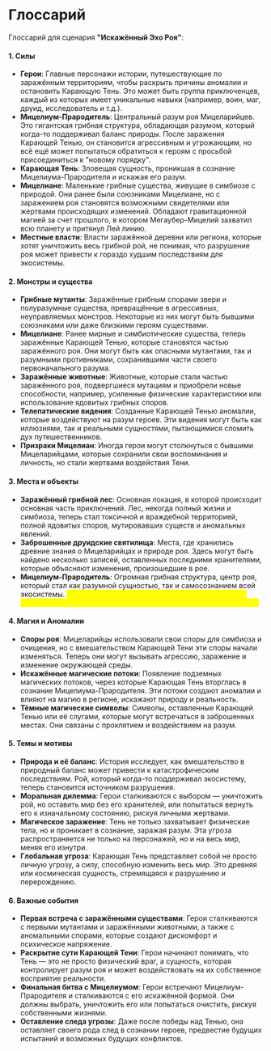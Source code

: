 # Глоссарий

Глоссарий для сценария **"Искажённый Эхо Роя"**:

#### 1. **Силы**

* **Герои**: Главные персонажи истории, путешествующие по заражённым территориям, чтобы раскрыть причины аномалии и остановить Карающую Тень. Это может быть группа приключенцев, каждый из которых имеет уникальные навыки (например, воин, маг, друид, исследователь и т.д.).
* **Мицелиум-Прародитель**: Центральный разум роя Мицеларийцев. Это гигантская грибная структура, обладающая разумом, который когда-то поддерживал баланс природы. После заражения Карающей Тенью, он становится агрессивным и угрожающим, но всё ещё может попытаться обратиться к героям с просьбой присоединиться к "новому порядку".
* **Карающая Тень**: Зловещая сущность, проникшая в сознание Мицелиума-Прародителя и искажая его разум.
* **Мицелиане**: Маленькие грибные существа, живущие в симбиозе с природой. Они ранее были союзниками Мицелиане, но с заражением роя становятся возможными свидетелями или жертвами происходящих изменений. Обладают гравитационной магией за счет прошлого, в котором Мегаубер-Мицелий захватил всю планету и притянул Лей линию.
* **Местные власти**: Власти заражённой деревни или региона, которые хотят уничтожить весь грибной рой, не понимая, что разрушение роя может привести к гораздо худшим последствиям для экосистемы.

#### 2. **Монстры и существа**

* **Грибные мутанты**: Заражённые грибным спорами звери и полуразумные существа, превращённые в агрессивных, неуправляемых монстров. Некоторые из них могут быть бывшими союзниками или даже близкими героям существами.
* **Мицелиане**: Ранее мирные и симбиотические существа, теперь заражённые Карающей Тенью, которые становятся частью заражённого роя. Они могут быть как опасными мутантами, так и разумными противниками, сохранившими части своего первоначального разума.
* **Заражённые животные**: Животные, которые стали частью заражённого роя, подвергшиеся мутациям и приобрели новые способности, например, усиленные физические характеристики или использование ядовитых грибных споров.
* **Телепатические видения**: Созданные Карающей Тенью аномалии, которые воздействуют на разум героев. Эти видения могут быть как иллюзиями, так и реальными сущностями, пытающимися сломить дух путешественников.
* **Призраки Мицелиан**: Иногда герои могут столкнуться с бывшими Мицеларийцами, которые сохранили свои воспоминания и личность, но стали жертвами воздействия Тени.

#### 3. **Места и объекты**

* **Заражённый грибной лес**: Основная локация, в которой происходит основная часть приключений. Лес, некогда полный жизни и симбиоза, теперь стал токсичной и враждебной территорией, полной ядовитых споров, мутировавших существ и аномальных явлений.
* **Заброшенные друидские святилища**: Места, где хранились древние знания о Мицеларийцах и природе роя. Здесь могут быть найдено несколько записей, оставленных последними хранителями, которые объясняют изменения, произошедшие в рое.
* **Мицелиум-Прародитель**: Огромная грибная структура, центр роя, который стал как разумной сущностью, так и самосознанием всей экосистемы. <mark style="color:yellow;">Это место, где скрывается сердце заражения и где герои сталкиваются с основным антагонистом — Карающей Тенью.</mark>

#### 4. **Магия и Аномалии**

* **Споры роя**: Мицеларийцы использовали свои споры для симбиоза и очищения, но с вмешательством Карающей Тени эти споры начали изменяться. Теперь они могут вызывать агрессию, заражение и изменение окружающей среды.
* **Искажённые магические потоки**: Появление подземных магических потоков, через которые Карающая Тень вторглась в сознание Мицелиума-Прародителя. Эти потоки создают аномалии и влияют на магию в регионе, искажают природу и реальность.
* **Тёмные магические символы**: Символы, оставленные Карающей Тенью или её слугами, которые могут встречаться в заброшенных местах. Они связаны с проклятием и воздействием на разум.

#### 5. **Темы и мотивы**

* **Природа и её баланс**: История исследует, как вмешательство в природный баланс может привести к катастрофическим последствиям. Рой, который когда-то поддерживал экосистему, теперь становится источником разрушения.
* **Моральная дилемма**: Герои сталкиваются с выбором — уничтожить рой, но оставить мир без его хранителей, или попытаться вернуть его к изначальному состоянию, рискуя личными жертвами.
* **Магическое заражение**: Тень не только захватывает физические тела, но и проникает в сознание, заражая разум. Эта угроза распространяется не только на персонажей, но и на весь мир, меняя его изнутри.
* **Глобальная угроза**: Карающая Тень представляет собой не просто личную угрозу, а силу, способную изменить весь мир. Это древняя или космическая сущность, стремящаяся к разрушению и перерождению.

#### 6. **Важные события**

* **Первая встреча с заражёнными существами**: Герои сталкиваются с первыми мутантами и заражёнными животными, а также с аномальными спорами, которые создают дискомфорт и психическое напряжение.
* **Раскрытие сути Карающей Тени**: Герои начинают понимать, что Тень — это не просто физический враг, а сущность, которая контролирует разум роя и может воздействовать на их собственное восприятие реальности.
* **Финальная битва с Мицелиумом**: Герои встречают Мицелиум-Прародителя и сталкиваются с его искажённой формой. Они должны выбрать, уничтожить его или попытаться очистить, рискуя собственными жизнями.
* **Оставление следа угрозы**: Даже после победы над Тенью, она оставляет своего рода след в сознании героев, предвестие будущих испытаний и возможных будущих конфликтов.

